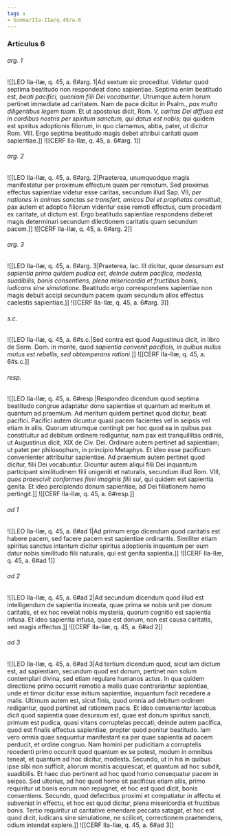 ```yaml
---
tags : 
- Summa/IIa-IIæ/q.45/a.6
---
```


### Articulus 6

###### arg. 1
![[LEO IIa-IIæ, q. 45, a. 6#arg. 1|Ad sextum sic proceditur. Videtur quod septima beatitudo non respondeat dono sapientiae. Septima enim beatitudo est, *beati pacifici, quoniam filii Dei vocabuntur*. Utrumque autem horum pertinet immediate ad caritatem. Nam de pace dicitur in Psalm., *pax multa diligentibus legem tuam*. Et ut apostolus dicit, Rom. V, *caritas Dei diffusa est in cordibus nostris per spiritum sanctum, qui datus est nobis*; qui quidem est spiritus adoptionis filiorum, in quo clamamus, abba, pater, ut dicitur Rom. VIII. Ergo septima beatitudo magis debet attribui caritati quam sapientiae.]]
![[CERF IIa-IIæ, q. 45, a. 6#arg. 1]]

###### arg. 2
![[LEO IIa-IIæ, q. 45, a. 6#arg. 2|Praeterea, unumquodque magis manifestatur per proximum effectum quam per remotum. Sed proximus effectus sapientiae videtur esse caritas, secundum illud Sap. VII, *per nationes in animas sanctas se transfert, amicos Dei et prophetas constituit*, pax autem et adoptio filiorum videntur esse remoti effectus, cum procedant ex caritate, ut dictum est. Ergo beatitudo sapientiae respondens deberet magis determinari secundum dilectionem caritatis quam secundum pacem.]]
![[CERF IIa-IIæ, q. 45, a. 6#arg. 2]]

###### arg. 3
![[LEO IIa-IIæ, q. 45, a. 6#arg. 3|Praeterea, Iac. III dicitur, *quae desursum est sapientia primo quidem pudica est, deinde autem pacifica, modesta, suadibilis, bonis consentiens, plena misericordia et fructibus bonis, iudicans sine simulatione*. Beatitudo ergo correspondens sapientiae non magis debuit accipi secundum pacem quam secundum alios effectus caelestis sapientiae.]]
![[CERF IIa-IIæ, q. 45, a. 6#arg. 3]]

###### s.c.
![[LEO IIa-IIæ, q. 45, a. 6#s.c.|Sed contra est quod Augustinus dicit, in libro de Serm. Dom. in monte, quod *sapientia convenit pacificis, in quibus nullus motus est rebellis, sed obtemperans rationi*.]]
![[CERF IIa-IIæ, q. 45, a. 6#s.c.]]

###### resp.
![[LEO IIa-IIæ, q. 45, a. 6#resp.|Respondeo dicendum quod septima beatitudo congrue adaptatur dono sapientiae et quantum ad meritum et quantum ad praemium. Ad meritum quidem pertinet quod dicitur, beati pacifici. Pacifici autem dicuntur quasi pacem facientes vel in seipsis vel etiam in aliis. Quorum utrumque contingit per hoc quod ea in quibus pax constituitur ad debitum ordinem rediguntur, nam pax est tranquillitas ordinis, ut Augustinus dicit, XIX de Civ. Dei. Ordinare autem pertinet ad sapientiam; ut patet per philosophum, in principio Metaphys. Et ideo esse pacificum convenienter attribuitur sapientiae. Ad praemium autem pertinet quod dicitur, filii Dei vocabuntur. Dicuntur autem aliqui filii Dei inquantum participant similitudinem filii unigeniti et naturalis, secundum illud Rom. VIII, *quos praescivit conformes fieri imaginis filii sui*, qui quidem est sapientia genita. Et ideo percipiendo donum sapientiae, ad Dei filiationem homo pertingit.]]
![[CERF IIa-IIæ, q. 45, a. 6#resp.]]

###### ad 1
![[LEO IIa-IIæ, q. 45, a. 6#ad 1|Ad primum ergo dicendum quod caritatis est habere pacem, sed facere pacem est sapientiae ordinantis. Similiter etiam spiritus sanctus intantum dicitur spiritus adoptionis inquantum per eum datur nobis similitudo filii naturalis, qui est genita sapientia.]]
![[CERF IIa-IIæ, q. 45, a. 6#ad 1]]

###### ad 2
![[LEO IIa-IIæ, q. 45, a. 6#ad 2|Ad secundum dicendum quod illud est intelligendum de sapientia increata, quae prima se nobis unit per donum caritatis, et ex hoc revelat nobis mysteria, quorum cognitio est sapientia infusa. Et ideo sapientia infusa, quae est donum, non est causa caritatis, sed magis effectus.]]
![[CERF IIa-IIæ, q. 45, a. 6#ad 2]]

###### ad 3
![[LEO IIa-IIæ, q. 45, a. 6#ad 3|Ad tertium dicendum quod, sicut iam dictum est, ad sapientiam, secundum quod est donum, pertinet non solum contemplari divina, sed etiam regulare humanos actus. In qua quidem directione primo occurrit remotio a malis quae contrariantur sapientiae, unde et timor dicitur esse initium sapientiae, inquantum facit recedere a malis. Ultimum autem est, sicut finis, quod omnia ad debitum ordinem redigantur, quod pertinet ad rationem pacis. Et ideo convenienter Iacobus dicit quod sapientia quae desursum est, quae est donum spiritus sancti, primum est pudica, quasi vitans corruptelas peccati; deinde autem pacifica, quod est finalis effectus sapientiae, propter quod ponitur beatitudo. Iam vero omnia quae sequuntur manifestant ea per quae sapientia ad pacem perducit, et ordine congruo. Nam homini per pudicitiam a corruptelis recedenti primo occurrit quod quantum ex se potest, modum in omnibus teneat, et quantum ad hoc dicitur, modesta. Secundo, ut in his in quibus ipse sibi non sufficit, aliorum monitis acquiescat, et quantum ad hoc subdit, suadibilis. Et haec duo pertinent ad hoc quod homo consequatur pacem in seipso. Sed ulterius, ad hoc quod homo sit pacificus etiam aliis, primo requiritur ut bonis eorum non repugnet, et hoc est quod dicit, bonis consentiens. Secundo, quod defectibus proximi et compatiatur in affectu et subveniat in effectu, et hoc est quod dicitur, plena misericordia et fructibus bonis. Tertio requiritur ut caritative emendare peccata satagat, et hoc est quod dicit, iudicans sine simulatione, ne scilicet, correctionem praetendens, odium intendat explere.]]
![[CERF IIa-IIæ, q. 45, a. 6#ad 3]]

